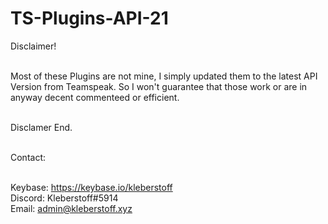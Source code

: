 <h1>TS-Plugins-API-21</h1>
<p size="12">
Disclaimer! <br><br>

Most of these Plugins are not mine, I simply updated them to the latest API Version from Teamspeak. So I won't guarantee that those work or are in anyway decent commenteed or efficient.<br><br>

Disclamer End. <br><br>

Contact:<br><br>

Keybase: https://keybase.io/kleberstoff<br>
Discord: Kleberstoff#5914<br>
Email: admin@kleberstoff.xyz<br>
</p>
  
